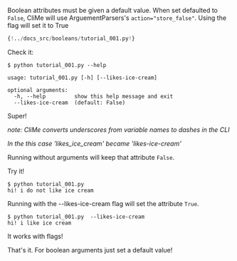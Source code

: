 Boolean attributes must be given a default value.
When set defaulted to `False`, CliMe will use ArguementParsers's `action="store_false"`.
Using the flag will set it to True

```Python 
{!../docs_src/booleans/tutorial_001.py!}
```
Check it:
<div class="termy">

```console
$ python tutorial_001.py --help

usage: tutorial_001.py [-h] [--likes-ice-cream]

optional arguments:
  -h, --help         show this help message and exit
  --likes-ice-cream  (default: False)

```
</div>

Super!

*note: CliMe converts underscores from variable names to dashes in the CLI*

*In the this case 'likes_ice_cream' became 'likes-ice-cream'*

Running without arguments will keep that attribute `False`.

Try it!

```console
$ python tutorial_001.py
hi! i do not like ice cream
```
Running with the  --likes-ice-cream flag  will set the attribute `True`.

```console
$ python tutorial_001.py  --likes-ice-cream
hi! i like ice cream
```
It works with flags!

That's it.
For boolean arguments just set a default value!


